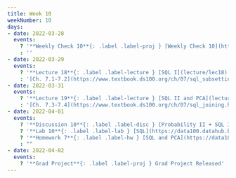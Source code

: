 ```yaml
---
title: Week 10
weekNumber: 10
days:
- date: 2022-03-28
  events:
    ? '**Weekly Check 10**{: .label .label-proj } [Weekly Check 10](https://forms.gle/QTCrnijLjjXLZpDT6) (due Apr 4)'
    : ''
- date: 2022-03-29
  events:
    ? '**Lecture 18**{: .label .label-lecture } [SQL I](lecture/lec18)'
    : '[Ch. 7.1-7.2](https://www.textbook.ds100.org/ch/07/sql_subsetting.html), [7.5](https://www.textbook.ds100.org/ch/07/sql_other_reps.html)'
- date: 2022-03-31
  events:
    ? '**Lecture 19**{: .label .label-lecture } [SQL II and PCA](lecture/lec19)'
    : '[Ch. 7.3-7.4](https://www.textbook.ds100.org/ch/07/sql_joining.html)'
- date: 2022-04-01
  events:
    ? '**Discussion 10**{: .label .label-disc } [Probability II + SQL I](https://drive.google.com/file/d/1VJyqS0xZjznNQ1KWfyk5fwufQW0iu0zP/view?usp=sharing) ([solutions](https://drive.google.com/file/d/1eqowlixCJUwrITgdCsTx1opo4j2PhlfL/view?usp=sharing))'
    ? '**Lab 10**{: .label .label-lab } [SQL](https://data100.datahub.berkeley.edu/hub/user-redirect/git-pull?repo=https%3A%2F%2Fgithub.com%2FDS-100%2Fsp22&branch=main&urlpath=lab%2Ftree%2Fsp22%2Flab%2Flab10%2Flab10.ipynb) (due <del>Apr 5</del>Apr 6)'
    ? '**Homework 7**{: .label .label-hw } [SQL and PCA](https://data100.datahub.berkeley.edu/hub/user-redirect/git-pull?repo=https%3A%2F%2Fgithub.com%2FDS-100%2Fsp22&branch=main&urlpath=lab%2Ftree%2Fsp22%2Fhw%2Fhw07%2Fhw07.ipynb) (due Apr 14)'
    : ""
- date: 2022-04-02
  events:
    ? '**Grad Project**{: .label .label-proj } Grad Project Released'
---
```

